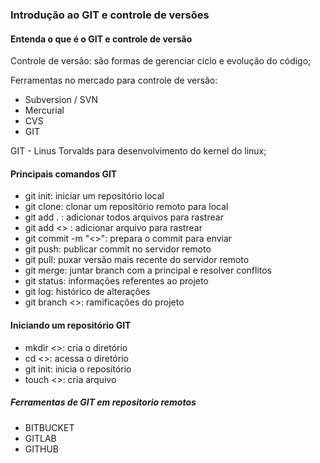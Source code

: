 ### Introdução ao GIT e controle de versões



#### Entenda o que é o GIT e controle de versão

Controle de versão: são formas de gerenciar ciclo e evolução do código;

Ferramentas no mercado para controle de versão:

- Subversion / SVN
- Mercurial
- CVS
- GIT

GIT - Linus Torvalds para desenvolvimento do kernel do linux;

#### Principais comandos GIT

- git init: iniciar um repositório local
- git clone: clonar um repositório remoto para local
- git add . : adicionar todos arquivos para rastrear
- git add <<nome>> : adicionar arquivo para rastrear
- git commit -m "<<mensagem>>": prepara o commit para enviar
- git push: publicar commit no servidor remoto
- git pull: puxar versão mais recente do servidor remoto
- git merge: juntar branch com a principal e resolver conflitos
- git status: informações referentes ao projeto
- git log: histórico de alterações
- git branch <<nome>>: ramificações do projeto

#### Iniciando um repositório GIT

- mkdir <<nome>>: cria o diretório
- cd <<nome>>: acessa o diretório
- git init: inicia o repositório
- touch <<nome>>: cria arquivo

##### Ferramentas de GIT em repositorio remotos

- BITBUCKET
- GITLAB
- GITHUB

